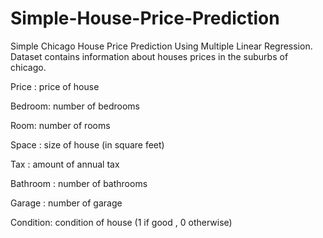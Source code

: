 # Simple-House-Price-Prediction
Simple Chicago House Price Prediction Using Multiple Linear Regression.
Dataset contains information about houses prices in the suburbs of chicago.

Price : price of house

Bedroom: number of bedrooms

Room: number of rooms

Space : size of house (in square feet)

Tax : amount of annual tax

Bathroom : number of bathrooms

Garage : number of garage

Condition: condition of house (1 if good , 0 otherwise)
